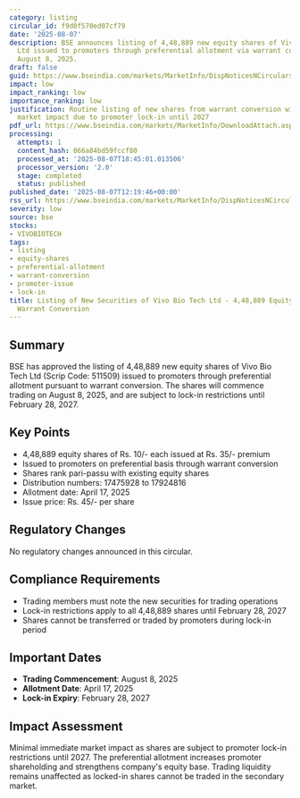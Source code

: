 ```yaml
---
category: listing
circular_id: f9d0f570ed07cf79
date: '2025-08-07'
description: BSE announces listing of 4,48,889 new equity shares of Vivo Bio Tech
  Ltd issued to promoters through preferential allotment via warrant conversion, effective
  August 8, 2025.
draft: false
guid: https://www.bseindia.com/markets/MarketInfo/DispNoticesNCirculars.aspx?Noticeid={01A198DD-5CB0-4355-88F5-CC3BB768308C}&noticeno=20250807-33&dt=08/07/2025&icount=33&totcount=77&flag=0
impact: low
impact_ranking: low
importance_ranking: low
justification: Routine listing of new shares from warrant conversion with limited
  market impact due to promoter lock-in until 2027
pdf_url: https://www.bseindia.com/markets/MarketInfo/DownloadAttach.aspx?id=20250807-33&attachedId=
processing:
  attempts: 1
  content_hash: 066a84bd59fccf80
  processed_at: '2025-08-07T18:45:01.013506'
  processor_version: '2.0'
  stage: completed
  status: published
published_date: '2025-08-07T12:19:46+00:00'
rss_url: https://www.bseindia.com/markets/MarketInfo/DispNoticesNCirculars.aspx?Noticeid={01A198DD-5CB0-4355-88F5-CC3BB768308C}&noticeno=20250807-33&dt=08/07/2025&icount=33&totcount=77&flag=0
severity: low
source: bse
stocks:
- VIVOBIOTECH
tags:
- listing
- equity-shares
- preferential-allotment
- warrant-conversion
- promoter-issue
- lock-in
title: Listing of New Securities of Vivo Bio Tech Ltd - 4,48,889 Equity Shares from
  Warrant Conversion
---
```


## Summary

BSE has approved the listing of 4,48,889 new equity shares of Vivo Bio Tech Ltd (Scrip Code: 511509) issued to promoters through preferential allotment pursuant to warrant conversion. The shares will commence trading on August 8, 2025, and are subject to lock-in restrictions until February 28, 2027.

## Key Points

- 4,48,889 equity shares of Rs. 10/- each issued at Rs. 35/- premium
- Issued to promoters on preferential basis through warrant conversion
- Shares rank pari-passu with existing equity shares
- Distribution numbers: 17475928 to 17924816
- Allotment date: April 17, 2025
- Issue price: Rs. 45/- per share

## Regulatory Changes

No regulatory changes announced in this circular.

## Compliance Requirements

- Trading members must note the new securities for trading operations
- Lock-in restrictions apply to all 4,48,889 shares until February 28, 2027
- Shares cannot be transferred or traded by promoters during lock-in period

## Important Dates

- **Trading Commencement**: August 8, 2025
- **Allotment Date**: April 17, 2025
- **Lock-in Expiry**: February 28, 2027

## Impact Assessment

Minimal immediate market impact as shares are subject to promoter lock-in restrictions until 2027. The preferential allotment increases promoter shareholding and strengthens company's equity base. Trading liquidity remains unaffected as locked-in shares cannot be traded in the secondary market.